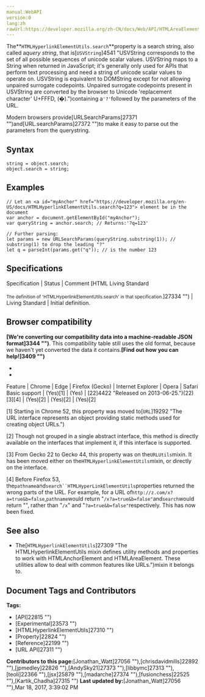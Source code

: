 ```yaml
---
manual:WebAPI
version:0
lang:zh
rawUrl:https://developer.mozilla.org/zh-CN/docs/Web/API/HTMLAreaElement/search
---
```






The**`HTMLHyperlinkElementUtils.search`**property is a search string, also called a*query string*, that is[`USVString`]4541 "USVString corresponds to the set of all possible sequences of unicode scalar values. USVString maps to a String when returned in JavaScript; it's generally only used for APIs that perform text processing and need a string of unicode scalar values to operate on. USVString is equivalent to DOMString except for not allowing unpaired surrogate codepoints. Unpaired surrogate codepoints present in USVString are converted by the browser to Unicode 'replacement character' U+FFFD, (�).")containing a`'?'`followed by the parameters of the URL.



Modern browsers provide[URLSearchParams]27371 "")and[URL.searchParams]27372 "")to make it easy to parse out the parameters from the querystring.


## Syntax<a name="Syntax"></a>

```
string = object.search;
object.search = string;

```

## Examples<a name="Examples"></a>

```
// Let an <a id="myAnchor" href="https://developer.mozilla.org/en-US/docs/HTMLHyperlinkElementUtils.search?q=123"> element be in the document
var anchor = document.getElementById("myAnchor");
var queryString = anchor.search; // Returns:'?q=123'

// Further parsing:
let params = new URLSearchParams(queryString.substring(1)); // substring(1) to drop the leading "?"
let q = parseInt(params.get("q")); // is the number 123

```

## Specifications<a name="Specifications"></a>

Specification | Status | Comment 
[HTML Living Standard<br></br><small>The definition of &#39;HTMLHyperlinkElementUtils.search&#39; in that specification.</small>]27334 "") | Living Standard | Initial definition. 


## Browser compatibility<a name="Browser_compatibility"></a>


**[We&#39;re converting our compatibility data into a machine-readable JSON format]3344 "")**. This compatibility table still uses the old format, because we haven&#39;t yet converted the data it contains.**[Find out how you can help!]3409 "")**


* 
* 

Feature | Chrome | Edge | Firefox (Gecko) | Internet Explorer | Opera | Safari 
Basic support | (Yes)[1] | (Yes) | [22]4422 "Released on 2013-06-25.")(22) [3][4] | (Yes)[2] | (Yes)[2] | (Yes)[2] 





[1] Starting in Chrome 52, this property was moved to[`URL`]19292 "The URL interface represents an object providing static methods used for creating object URLs.")



[2] Though not grouped in a single abstract interface, this method is directly available on the interfaces that implement it, if this interface is supported.



[3] From Gecko 22 to Gecko 44, this property was on the`URLUtils`mixin. It has been moved either on the`HTMLHyperlinkElementUtils`mixin, or directly on the interface.



[4] Before Firefox 53, the`pathname`and`search``HTMLHyperLinkElementUtils`properties returned the wrong parts of the URL. For example, for a URL of`http://z.com/x?a=true&b=false`,`pathname`would return &quot;`/x?a=true&b=false"`and`search`would return &quot;&quot;, rather than &quot;`/x`&quot; and &quot;`?a=true&b=false"`respectively. This has now been fixed.


## See also<a name="See_also"></a>

* The[`HTMLHyperlinkElementUtils`]27309 "The HTMLHyperlinkElementUtils mixin defines utility methods and properties to work with HTMLAnchorElement and HTMLAreaElement. These utilities allow to deal with common features like URLs.")mixin it belongs to.



## Document Tags and Contributors
**Tags:**
* [API]22815 "")
* [Experimental]23573 "")
* [HTMLHyperlinkElementUtils]27310 "")
* [Property]22824 "")
* [Reference]22199 "")
* [URL API]27311 "")

**Contributors to this page:**[Jonathan_Watt]27056 ""),[chrisdavidmills]22892 ""),[jpmedley]22826 ""),[AndySky21]27373 ""),[libbymc]27313 ""),[teoli]22366 ""),[jsx]25879 ""),[madarche]27374 ""),[fusionchess]22525 ""),[Kartik_Chadha]27315 "")
**Last updated by:**[Jonathan_Watt]27056 ""),<time>Mar 18, 2017, 3:39:02 PM</time>


